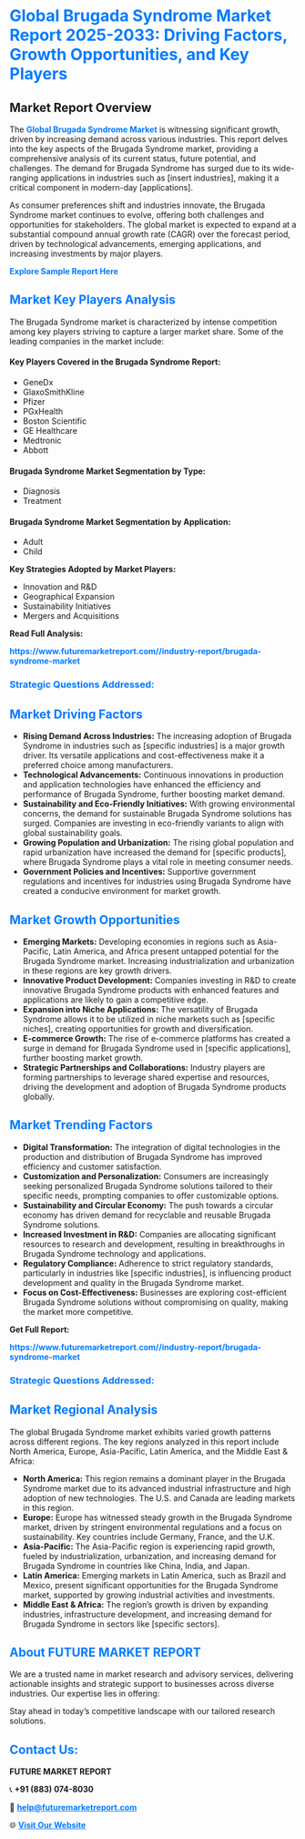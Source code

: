 <h1 style="color: #007BFF;">Global Brugada Syndrome Market Report 2025-2033: Driving Factors, Growth Opportunities, and Key Players</h1>

<section id="overview">
<h2>Market Report Overview</h2>
<p>The <a href="https://www.futuremarketreport.com//industry-report/brugada-syndrome-market" style="color: #007BFF; text-decoration: none;"><strong>Global Brugada Syndrome Market</strong></a> is witnessing significant growth, driven by increasing demand across various industries. This report delves into the key aspects of the Brugada Syndrome market, providing a comprehensive analysis of its current status, future potential, and challenges. The demand for Brugada Syndrome has surged due to its wide-ranging applications in industries such as [insert industries], making it a critical component in modern-day [applications].</p>
<p>As consumer preferences shift and industries innovate, the Brugada Syndrome market continues to evolve, offering both challenges and opportunities for stakeholders. The global market is expected to expand at a substantial compound annual growth rate (CAGR) over the forecast period, driven by technological advancements, emerging applications, and increasing investments by major players.</p>
</section>

<section id="overview">
<p><a href="https://www.futuremarketreport.com//request-sample/reportId=79122" style="color: #007BFF; text-decoration: none;"><strong>Explore Sample Report Here</strong></a></p>
</section>

<section id="key-players">
<h2 style="color: #007BFF;">Market Key Players Analysis</h2>
<p>The Brugada Syndrome market is characterized by intense competition among key players striving to capture a larger market share. Some of the leading companies in the market include:</p>
<h4>Key Players Covered in the Brugada Syndrome Report:</h4>
<ul><li>GeneDx</li><li>GlaxoSmithKline</li><li>Pfizer</li><li>PGxHealth</li><li>Boston Scientific</li><li>GE Healthcare</li><li>Medtronic</li><li>Abbott</li></ul>
<h4>Brugada Syndrome Market Segmentation by Type:</h4>
<ul><li>Diagnosis</li><li>Treatment</li></ul>

<h4>Brugada Syndrome Market Segmentation by Application:</h4>
<ul><li>Adult</li><li>Child</li></ul>
<p><strong>Key Strategies Adopted by Market Players:</strong></p>
<ul>
<li>Innovation and R&D</li>
<li>Geographical Expansion</li>
<li>Sustainability Initiatives</li>
<li>Mergers and Acquisitions</li>
</ul>
</section>

<section>
<p><strong>Read Full Analysis: </strong></p><a href="https://www.futuremarketreport.com//industry-report/brugada-syndrome-market" style="color: #007BFF; text-decoration: none;"><strong>https://www.futuremarketreport.com//industry-report/brugada-syndrome-market</strong></a>
<h3 style="color: #007BFF;">Strategic Questions Addressed:</h3>
</section>

<section id="driving-factors">
<h2 style="color: #007BFF;">Market Driving Factors</h2>
<ul>
<li><strong>Rising Demand Across Industries:</strong> The increasing adoption of Brugada Syndrome in industries such as [specific industries] is a major growth driver. Its versatile applications and cost-effectiveness make it a preferred choice among manufacturers.</li>
<li><strong>Technological Advancements:</strong> Continuous innovations in production and application technologies have enhanced the efficiency and performance of Brugada Syndrome, further boosting market demand.</li>
<li><strong>Sustainability and Eco-Friendly Initiatives:</strong> With growing environmental concerns, the demand for sustainable Brugada Syndrome solutions has surged. Companies are investing in eco-friendly variants to align with global sustainability goals.</li>
<li><strong>Growing Population and Urbanization:</strong> The rising global population and rapid urbanization have increased the demand for [specific products], where Brugada Syndrome plays a vital role in meeting consumer needs.</li>
<li><strong>Government Policies and Incentives:</strong> Supportive government regulations and incentives for industries using Brugada Syndrome have created a conducive environment for market growth.</li>
</ul>
</section>

<section id="growth-opportunities">
<h2 style="color: #007BFF;">Market Growth Opportunities</h2>
<ul>
<li><strong>Emerging Markets:</strong> Developing economies in regions such as Asia-Pacific, Latin America, and Africa present untapped potential for the Brugada Syndrome market. Increasing industrialization and urbanization in these regions are key growth drivers.</li>
<li><strong>Innovative Product Development:</strong> Companies investing in R&D to create innovative Brugada Syndrome products with enhanced features and applications are likely to gain a competitive edge.</li>
<li><strong>Expansion into Niche Applications:</strong> The versatility of Brugada Syndrome allows it to be utilized in niche markets such as [specific niches], creating opportunities for growth and diversification.</li>
<li><strong>E-commerce Growth:</strong> The rise of e-commerce platforms has created a surge in demand for Brugada Syndrome used in [specific applications], further boosting market growth.</li>
<li><strong>Strategic Partnerships and Collaborations:</strong> Industry players are forming partnerships to leverage shared expertise and resources, driving the development and adoption of Brugada Syndrome products globally.</li>
</ul>
</section>

<section id="trending-factors">
<h2 style="color: #007BFF;">Market Trending Factors</h2>
<ul>
<li><strong>Digital Transformation:</strong> The integration of digital technologies in the production and distribution of Brugada Syndrome has improved efficiency and customer satisfaction.</li>
<li><strong>Customization and Personalization:</strong> Consumers are increasingly seeking personalized Brugada Syndrome solutions tailored to their specific needs, prompting companies to offer customizable options.</li>
<li><strong>Sustainability and Circular Economy:</strong> The push towards a circular economy has driven demand for recyclable and reusable Brugada Syndrome solutions.</li>
<li><strong>Increased Investment in R&D:</strong> Companies are allocating significant resources to research and development, resulting in breakthroughs in Brugada Syndrome technology and applications.</li>
<li><strong>Regulatory Compliance:</strong> Adherence to strict regulatory standards, particularly in industries like [specific industries], is influencing product development and quality in the Brugada Syndrome market.</li>
<li><strong>Focus on Cost-Effectiveness:</strong> Businesses are exploring cost-efficient Brugada Syndrome solutions without compromising on quality, making the market more competitive.</li>
</ul>
</section>

<section>
<p><strong>Get Full Report: </strong></p><a href="https://www.futuremarketreport.com//industry-report/brugada-syndrome-market" style="color: #007BFF; text-decoration: none;"><strong>https://www.futuremarketreport.com//industry-report/brugada-syndrome-market</strong></a>
<h3 style="color: #007BFF;">Strategic Questions Addressed:</h3>
</section>


<section id="regional-analysis">
<h2 style="color: #007BFF;">Market Regional Analysis</h2>
<p>The global Brugada Syndrome market exhibits varied growth patterns across different regions. The key regions analyzed in this report include North America, Europe, Asia-Pacific, Latin America, and the Middle East & Africa:</p>
<ul>
<li><strong>North America:</strong> This region remains a dominant player in the Brugada Syndrome market due to its advanced industrial infrastructure and high adoption of new technologies. The U.S. and Canada are leading markets in this region.</li>
<li><strong>Europe:</strong> Europe has witnessed steady growth in the Brugada Syndrome market, driven by stringent environmental regulations and a focus on sustainability. Key countries include Germany, France, and the U.K.</li>
<li><strong>Asia-Pacific:</strong> The Asia-Pacific region is experiencing rapid growth, fueled by industrialization, urbanization, and increasing demand for Brugada Syndrome in countries like China, India, and Japan.</li>
<li><strong>Latin America:</strong> Emerging markets in Latin America, such as Brazil and Mexico, present significant opportunities for the Brugada Syndrome market, supported by growing industrial activities and investments.</li>
<li><strong>Middle East & Africa:</strong> The region’s growth is driven by expanding industries, infrastructure development, and increasing demand for Brugada Syndrome in sectors like [specific sectors].</li>
</ul>
</section>

<footer>
<h2 style="color: #007BFF;">About FUTURE MARKET REPORT</h2>
<p>We are a trusted name in market research and advisory services, delivering actionable insights and strategic support to businesses across diverse industries. Our expertise lies in offering:</p>

<p>Stay ahead in today’s competitive landscape with our tailored research solutions.</p>

<h2 style="color: #007BFF;">Contact Us:</h2>
<p><strong>FUTURE MARKET REPORT</strong></p>
<p>📞 <strong>+91 (883) 074-8030</strong></p>
<p>📧 <strong><a href="mailto:help@futuremarketreport.com" style="color: #007BFF;">help@futuremarketreport.com</a></strong></p>
<p>🌐 <strong><a href="https://www.futuremarketreport.com/" style="color: #007BFF;">Visit Our Website</a></strong></p>
</footer>